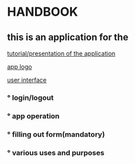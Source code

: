 # HANDBOOK
## this is an application for the 

[tutorial/presentation of the application](https://github.com/galessandroni/Automezzi/blob/main/doc/handbook/tutorial%20of%20the%20application.md#tutorial7
)

[app logo](https://github.com/galessandroni/Automezzi/blob/main/doc/handbook/app%20logo.md)

[user interface](https://github.com/galessandroni/Automezzi/blob/main/doc/handbook/user%20interface.md) 
### ° login/logout 
### ° app operation 
### ° filling out form(mandatory)
### ° various uses and purposes 
